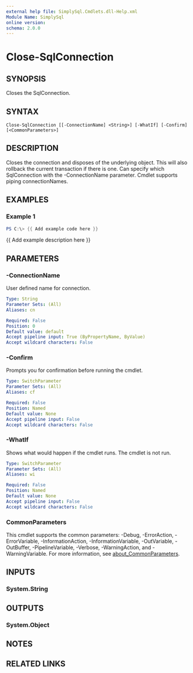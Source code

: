 ```yaml
---
external help file: SimplySql.Cmdlets.dll-Help.xml
Module Name: SimplySql
online version:
schema: 2.0.0
---
```


# Close-SqlConnection

## SYNOPSIS
Closes the SqlConnection.

## SYNTAX

```
Close-SqlConnection [[-ConnectionName] <String>] [-WhatIf] [-Confirm] [<CommonParameters>]
```

## DESCRIPTION
Closes the connection and disposes of the underlying object.  This will also rollback the current transaction if there is one.  Can specify which SqlConnection with the -ConnectionName parameter.  Cmdlet supports piping connectionNames.

## EXAMPLES

### Example 1
```powershell
PS C:\> {{ Add example code here }}
```

{{ Add example description here }}

## PARAMETERS

### -ConnectionName
User defined name for connection.

```yaml
Type: String
Parameter Sets: (All)
Aliases: cn

Required: False
Position: 0
Default value: default
Accept pipeline input: True (ByPropertyName, ByValue)
Accept wildcard characters: False
```

### -Confirm
Prompts you for confirmation before running the cmdlet.

```yaml
Type: SwitchParameter
Parameter Sets: (All)
Aliases: cf

Required: False
Position: Named
Default value: None
Accept pipeline input: False
Accept wildcard characters: False
```

### -WhatIf
Shows what would happen if the cmdlet runs.
The cmdlet is not run.

```yaml
Type: SwitchParameter
Parameter Sets: (All)
Aliases: wi

Required: False
Position: Named
Default value: None
Accept pipeline input: False
Accept wildcard characters: False
```

### CommonParameters
This cmdlet supports the common parameters: -Debug, -ErrorAction, -ErrorVariable, -InformationAction, -InformationVariable, -OutVariable, -OutBuffer, -PipelineVariable, -Verbose, -WarningAction, and -WarningVariable. For more information, see [about_CommonParameters](http://go.microsoft.com/fwlink/?LinkID=113216).

## INPUTS

### System.String

## OUTPUTS

### System.Object
## NOTES

## RELATED LINKS
